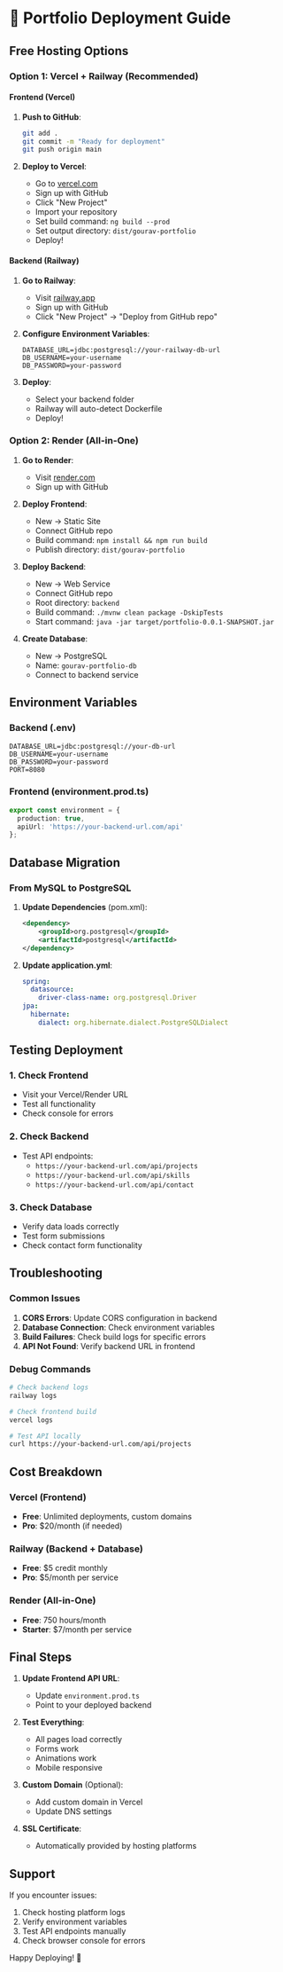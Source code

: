 # 🚀 Portfolio Deployment Guide

## Free Hosting Options

### Option 1: Vercel + Railway (Recommended)

#### Frontend (Vercel)
1. **Push to GitHub**:
   ```bash
   git add .
   git commit -m "Ready for deployment"
   git push origin main
   ```

2. **Deploy to Vercel**:
   - Go to [vercel.com](https://vercel.com)
   - Sign up with GitHub
   - Click "New Project"
   - Import your repository
   - Set build command: `ng build --prod`
   - Set output directory: `dist/gourav-portfolio`
   - Deploy!

#### Backend (Railway)
1. **Go to Railway**:
   - Visit [railway.app](https://railway.app)
   - Sign up with GitHub
   - Click "New Project" → "Deploy from GitHub repo"

2. **Configure Environment Variables**:
   ```
   DATABASE_URL=jdbc:postgresql://your-railway-db-url
   DB_USERNAME=your-username
   DB_PASSWORD=your-password
   ```

3. **Deploy**:
   - Select your backend folder
   - Railway will auto-detect Dockerfile
   - Deploy!

### Option 2: Render (All-in-One)

1. **Go to Render**:
   - Visit [render.com](https://render.com)
   - Sign up with GitHub

2. **Deploy Frontend**:
   - New → Static Site
   - Connect GitHub repo
   - Build command: `npm install && npm run build`
   - Publish directory: `dist/gourav-portfolio`

3. **Deploy Backend**:
   - New → Web Service
   - Connect GitHub repo
   - Root directory: `backend`
   - Build command: `./mvnw clean package -DskipTests`
   - Start command: `java -jar target/portfolio-0.0.1-SNAPSHOT.jar`

4. **Create Database**:
   - New → PostgreSQL
   - Name: `gourav-portfolio-db`
   - Connect to backend service

## Environment Variables

### Backend (.env)
```
DATABASE_URL=jdbc:postgresql://your-db-url
DB_USERNAME=your-username
DB_PASSWORD=your-password
PORT=8080
```

### Frontend (environment.prod.ts)
```typescript
export const environment = {
  production: true,
  apiUrl: 'https://your-backend-url.com/api'
};
```

## Database Migration

### From MySQL to PostgreSQL
1. **Update Dependencies** (pom.xml):
   ```xml
   <dependency>
       <groupId>org.postgresql</groupId>
       <artifactId>postgresql</artifactId>
   </dependency>
   ```

2. **Update application.yml**:
   ```yaml
   spring:
     datasource:
       driver-class-name: org.postgresql.Driver
   jpa:
     hibernate:
       dialect: org.hibernate.dialect.PostgreSQLDialect
   ```

## Testing Deployment

### 1. Check Frontend
- Visit your Vercel/Render URL
- Test all functionality
- Check console for errors

### 2. Check Backend
- Test API endpoints:
  - `https://your-backend-url.com/api/projects`
  - `https://your-backend-url.com/api/skills`
  - `https://your-backend-url.com/api/contact`

### 3. Check Database
- Verify data loads correctly
- Test form submissions
- Check contact form functionality

## Troubleshooting

### Common Issues
1. **CORS Errors**: Update CORS configuration in backend
2. **Database Connection**: Check environment variables
3. **Build Failures**: Check build logs for specific errors
4. **API Not Found**: Verify backend URL in frontend

### Debug Commands
```bash
# Check backend logs
railway logs

# Check frontend build
vercel logs

# Test API locally
curl https://your-backend-url.com/api/projects
```

## Cost Breakdown

### Vercel (Frontend)
- **Free**: Unlimited deployments, custom domains
- **Pro**: $20/month (if needed)

### Railway (Backend + Database)
- **Free**: $5 credit monthly
- **Pro**: $5/month per service

### Render (All-in-One)
- **Free**: 750 hours/month
- **Starter**: $7/month per service

## Final Steps

1. **Update Frontend API URL**:
   - Update `environment.prod.ts`
   - Point to your deployed backend

2. **Test Everything**:
   - All pages load correctly
   - Forms work
   - Animations work
   - Mobile responsive

3. **Custom Domain** (Optional):
   - Add custom domain in Vercel
   - Update DNS settings

4. **SSL Certificate**:
   - Automatically provided by hosting platforms

## Support

If you encounter issues:
1. Check hosting platform logs
2. Verify environment variables
3. Test API endpoints manually
4. Check browser console for errors

Happy Deploying! 🎉
